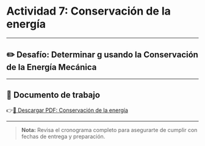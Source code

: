 # Actividad 7: Conservación de la energía

---

## ✏️ Desafío: Determinar g usando la Conservación de la Energía Mecánica

---

## 📄 Documento de trabajo

👉[📎 Descargar PDF: Conservación de la energía](../FIME/EnergyConservation.pdf)

---

> **Nota:** Revisa el cronograma completo para asegurarte de cumplir con fechas de entrega y preparación.
